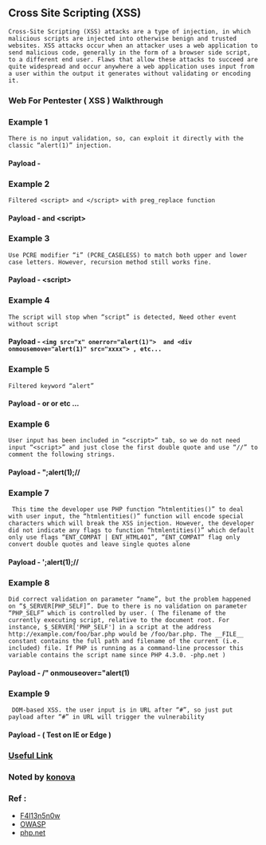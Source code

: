 ## Cross Site Scripting (XSS) 
``` Cross-Site Scripting (XSS) attacks are a type of injection, in which malicious scripts are injected into otherwise benign and trusted websites. XSS attacks occur when an attacker uses a web application to send malicious code, generally in the form of a browser side script, to a different end user. Flaws that allow these attacks to succeed are quite widespread and occur anywhere a web application uses input from a user within the output it generates without validating or encoding it. ```


### Web For Pentester ( XSS ) Walkthrough
### Example 1
``` There is no input validation, so, can exploit it directly with the classic “alert(1)” injection. ```
#### Payload - <script>alert(1)</script>


### Example 2
``` Filtered <script> and </script> with preg_replace function ```
#### Payload - <sCript>alert(1)</sCript> and <scr<script>ipt>alert(1)</scr</script>ipt>
  
  
### Example 3
``` Use PCRE modifier “i” (PCRE_CASELESS) to match both upper and lower case letters. However, recursion method still works fine. ```
#### Payload - <scr<script>ipt>alert(1)</scr</script>ipt>
  
  
  
### Example 4 
``` The script will stop when “script” is detected, Need other event without script ```
#### Payload - `<img src="x" onerror="alert(1)">  and <div onmousemove="alert(1)" src="xxxx"> , etc... `
  
  
  
### Example 5
``` Filtered keyword “alert” ```
#### Payload - <script>eval(String.fromCharCode(97,108,101,114,116,40,49,41))</script> or <script>confirm(1)</script> or <script>prompt(1)</script>  etc ... 



### Example 6
``` User input has been included in “<script>” tab, so we do not need input “<script>” and just close the first double quote and use “//” to comment the following strings. ```
#### Payload - ";alert(1);//


### Example 7
``` This time the developer use PHP function “htmlentities()” to deal with user input, the “htmlentities()” function will encode special characters which will break the XSS injection. However, the developer did not indicate any flags to function “htmlentities()” which default only use flags “ENT_COMPAT | ENT_HTML401”, “ENT_COMPAT” flag only convert double quotes and leave single quotes alone```
#### Payload - ';alert(1);//



### Example 8
``` Did correct validation on parameter “name”, but the problem happened on “$_SERVER[PHP_SELF]”. Due to there is no validation on parameter “PHP_SELF” which is controlled by user. ( The filename of the currently executing script, relative to the document root. For instance, $_SERVER['PHP_SELF'] in a script at the address http://example.com/foo/bar.php would be /foo/bar.php. The __FILE__ constant contains the full path and filename of the current (i.e. included) file. If PHP is running as a command-line processor this variable contains the script name since PHP 4.3.0. -php.net )  ```
#### Payload - /" onmouseover="alert(1)



### Example 9
```  DOM-based XSS. the user input is in URL after “#”, so just put payload after “#” in URL will trigger the vulnerability ```
#### Payload - <script>alert(1)</script>  ( Test on IE or Edge )


### [Useful Link](https://owasp.org/www-community/xss-filter-evasion-cheatsheet#HTML_entities)


### Noted by [konova](https://www.facebook.com/kon0va)

### Ref : 
- [F4l13n5n0w](http://f4l13n5n0w.github.io/blog/2015/05/21/pentesterlab-web-for-pentester-xss/)
- [OWASP](https://owasp.org/www-community/attacks/Code_Injection)
- [php.net](https://www.php.net)
